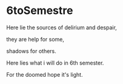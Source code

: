 # 6toSemestre

Here lie the sources of delirium and despair, 

they are help for some,

shadows for others.


Here lies what i will do in 6th semester.

For the doomed hope it's light.

